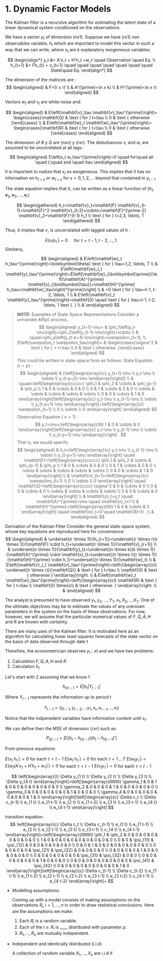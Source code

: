 # 1. Dynamic Factor Models

The Kalman filter is a recursive algorithm for estimating the latent state of a linear dynamical system conditioned on the observations.

We have a vector $y_t$ of dimension $(n x 1)$. Suppose we have $(r x 1)$ non observables variable, $h_t$ which are important to model this vector in such a way that we can write, where $x_t$ are $k$ explanatory exogeneous variables:

$$
\begin{align*}
y_t &= A'x_t + H'h_t +w_t  \quad Observation \quad Eq. \\
h_{t+1} &= Fh_{t} + v_{t+1}  \quad \quad \quad \quad \quad \quad \quad State\quad Eq.
\end{align*}
$$

The dimension of the matrices are :
$$
\begin{aligned}
& F=(r x r) \\
& A^{\prime}=(n x k) \\
& H^{\prime}=(n x r)
\end{aligned}
$$

Vectors $w_t$ and $v_t$ are white noise and:

$$
\begin{aligned}
& E\left(\mathbf{v}_\tau \mathbf{v}_\tau^{\prime}\right)= \begin{cases}\mathbf{Q} & \text { for } t=\tau \\
0 & \text { otherwise }\end{cases} \\
& E\left(\mathbf{w}_t \mathbf{w}_\tau^{\prime}\right)= \begin{cases}\mathbf{R} & \text { for } t=\tau \\
0 & \text { otherwise }\end{cases}
\end{aligned}
$$

The dimension of $R$ y $Q$ are $(n x n)$ y $(r x r)$. The disturbances
v, and w, are assumed to be uncorrelated at all lags:

$$
\begin{aligned}
E\left(v_t w_\tau^{\prime}\right)=0 \quad for\quad all \quad t,\quad and \quad \tau
\end{aligned}
$$

It is important to realize that $x_t$ es exogeneous. This implies that it has no information on $\mathrm{h}_{t+s}$ or $w_{t+s}$ for $\mathrm{s}=0,1,2, \ldots$ beyond that contained in $y_{t-1}$

The state equation implies that $h$, can be written as a linear function of $\left( h_1,  \mathbf{v}_2, \mathbf{v}_3, \ldots, \mathbf{v}_r\right)$


$$
\begin{gathered}
h_t=\mathbf{v}_t+\mathbf{F} \mathbf{v}_{t-1}+\mathbf{F}^2 \mathbf{v}_{t-2}+\cdots+\mathbf{F}^{\prime-2} \mathbf{v}_2+\mathbf{F}^{t-1} h_1 \\
\text { for } t=2,3, \ldots, T
\end{gathered}
$$

Thus, it implies that $v$, is uncorrelated with lagged values of $h$ :

$$
E\left(v_t h_\tau^{\prime}\right)=0 \quad \text { for } \tau=t-1, t-2, \ldots, 1 .
$$
Simitariy,

$$
\begin{aligned}
& E\left(\mathbf{w}_t h_\tau^{\prime}\right)=\boldsymbol{\theta} \text { for } \tau=1,2, \ldots, T \\
& E\left(\mathbf{w}_{,} \mathbf{y}_\tau^{\prime}\right)=E\left[\mathbf{w}_{\boldsymbol{\prime}}\left(\mathbf{A}^{\prime} \mathbf{x}_{\boldsymbol{\tau}}+\mathbf{H}^{\prime} h_\tau+\mathbf{w}_\tau\right)^{\prime}\right] \\
& =0 \text { for } \tau=t-1, t-2, \ldots, 1 \\
& E\left(\mathbf{v}_t \mathbf{y}_\tau^{\prime}\right)=\mathbf{0} \quad \text { for } \tau=t-1, t-2, \ldots, 1 \text {. } \\
&
\end{aligned}
$$




> **_NOTE:_**  Examples of State-Space Representations
> Consider a univariate $A R(p)$ process,
> $$
> \begin{aligned}
> y_{t+1}-\mu= & \phi_1\left(y_t-\mu\right)+\phi_2\left(y_{t-1}-\mu\right)+\cdots \\
> & \quad+\phi_p\left(y_{t-p+1}-\mu\right)+\varepsilon_{t+1}, \\
> E\left(\varepsilon_t \varepsilon_\tau\right)= & \begin{cases}\sigma^2 & \text { for } > t=\tau \\
> 0 & \text { otherwise. }\end{cases}
> \end{aligned}
> $$
> This could be written in state-space form as follows:
> State Equation $(r=p)$ :
> $$
> \begin{aligned}
& {\left[\begin{array}{c}
y_{t+1}-\mu \\
y_t-\mu \\
\vdots \\
y_{t-p+2}-\mu
\end{array}\right]} \\
& \quad=\left[\begin{array}{ccccc}
\phi_1 & \phi_2 & \cdots & \phi_{p-1} & \phi_p \\
1 & 0 & \cdots & 0 & 0 \\
0 & 1 & \cdots & 0 & 0 \\
\vdots & \vdots & \cdots & \vdots & \vdots \\
0 & 0 & \cdots & 1 & 0
\end{array}\right]\left[\begin{array}{c}
y_t-\mu \\
y_{t-1}-\mu \\
\vdots \\
y_{t-p+1}-\mu
\end{array}\right]+\left[\begin{array}{c}
\varepsilon_{t+1} \\
0 \\
\vdots \\
0
\end{array}\right]
\end{aligned}
$$
> Observation Equation ( $n=1)$ :
> $$
y_t=\mu+\left[\begin{array}{llll}
1 & 0 & \cdots & 0
\end{array}\right]\left[\begin{array}{c}
y_t-\mu \\
y_{t-1}-\mu \\
\vdots \\
y_{t-p+1}-\mu
\end{array}\right] .
$$
> That is, we would specify
> $$
\begin{aligned}
& h_t=\left[\begin{array}{c}
y_t-\mu \\
y_{t-1}-\mu \\
\vdots \\
y_{t-p+1}-\mu
\end{array}\right] \quad \mathbf{F}=\left[\begin{array}{ccccc}
\phi_1 & \phi_2 & \cdots & \phi_{p-1} & \phi_p \\
1 & 0 & \cdots & 0 & 0 \\
0 & 1 & \cdots & 0 & 0 \\
\vdots & \vdots & \cdots & \vdots & \vdots \\
0 & 0 & \cdots & 1 & 0
\end{array}\right] \\
& \mathbf{v}_{t+1}=\left[\begin{array}{c}
\varepsilon_{t+1} \\
0 \\
\vdots \\
0
\end{array}\right] \quad \mathbf{Q}=\left[\begin{array}{cccc}
\sigma^2 & 0 & \cdots & 0 \\
0 & 0 & \cdots & 0 \\
\vdots & \vdots & \cdots & \vdots \\
0 & 0 & \cdots & 0
\end{array}\right] \\
& \mathbf{y}_t=y_t \quad \mathbf{A}^{\prime}=\mu \quad \mathbf{x}_t=1 \\
& \mathbf{H}^{\prime}=\left[\begin{array}{llll}
1 & 0 & \cdots & 0
\end{array}\right] \quad \mathbf{w}_t=0 \quad \mathbf{R}=0 . \\
&
\end{aligned}
$$


Derivation of the Kalman Filter
Consider the general state-space system, whose key equations are reproduced here for convenience:
$$
\begin{aligned}
& \underset{(r \times 1)}{h_{r+1}}=\underset{(r \times r)(r \times 1)}{\mathbf{F} \cdot h_t}+\underset{(r \times 1)}{\mathbf{v}_{r+1}} \\
& \underset{(n \times 1)}{\mathbf{y}_t}=\underset{(n \times k)(k \times 1)}{\mathbf{A}^{\prime} \cdot \mathbf{x}_t}+\underset{(n \times r)(r \times 1)}{\mathbf{H}^{\prime} \cdot h_1}+\underset{(n \times 1)}{\mathbf{w}_t} \\
& E\left(\mathbf{v}_{,} \mathbf{v}_\tau^{\prime}\right)=\left\{\begin{array}{cl}
\underset{(r \times r)}{\mathbf{Q}} & \text { for } t=\tau \\
\mathbf{0} & \text { otherwise }
\end{array}\right. \\
& E\left(\mathbf{w}_t \mathbf{w}_\tau^{\prime}\right)=\left\{\begin{array}{cl}
\mathbf{R} & \text { for } t=\tau \\
\mathbf{0} \times(n) & \text { otherwise. }
\end{array}\right. \\
&
\end{aligned}
$$


The analyst is presumed to have observed $y_1, y_2, ... , Y_T, x_1, X_2, .. , X_T$. One of the ultimate objectives may be to estimate the values of any unknown
parameters in the system on the basis of these observations. For now, however,
we will assume that the particular numerical values of $F, Q, A, H$ and $R$ are known
with certainty. 

There are many uses of the Kalman filter. It is motivated here as an algorithm for calculating linear least squares forecasts of the state vector on the basis of data observed through date $t$

Therefore, the econometrician observes $y_t$
; $xt$ and we have two problems:
1) Calculation $F, Q, A, H$ and $R$
2) Calculation $h_t$

Let's start with 2 assuming that we know 1

$$
h_{t/t-1} = E[h_t|Y_{t-1}]
$$

Where $Y_{t-1}$ represents the information up to period t

$$
Y_{t-1} = (y_{t-1}, y_{t-2}, ...y_1 ,x_t, x_{t-1}, .. , x_1)
$$

Notice that the indpenedent variables have information content until $x_t$. 

We can define then the MSE of dimension $(rxr)$ such as:

$$
P_{t|t-1} = E[(h_t - h_{t|t-1})(h_t-h_{t|t-1})']
$$



From previous equations:

$E\left(v_t \mathrm{~h}_\tau^{\prime}\right)=0$ for each $\tau<t-1$
$E\left(w_t \mathrm{~h}_\tau^{\prime}\right)=0$ for each $\tau=1 \ldots . T$
$E\left(w_t y_\tau^{\prime}\right)=E\left(w_t\left(A^{\prime} x_\tau+H^{\prime} \mathrm{h}_\tau+w_\tau\right)^{\prime}\right)=0$ for each $\tau<t-1$
$E\left(v_t y_\tau^{\prime}\right)=0$ for each $\tau<t-1$





$$
\left[\begin{array}{l}
\Delta y_{1 t} \\
\Delta y_{2 t} \\
\Delta y_{3 t} \\
\Delta y_{4 t}
\end{array}\right]=\left[\begin{array}{llllllllll}
\gamma_1 & 0 & 1 & 0 & 0 & 0 & 0 & 0 & 0 & 0 \\
\gamma_2 & 0 & 0 & 0 & 1 & 0 & 0 & 0 & 0 & 0 \\
\gamma_3 & 0 & 0 & 0 & 0 & 0 & 1 & 0 & 0 & 0 \\
\gamma_4 & 0 & 0 & 0 & 0 & 0 & 0 & 0 & 1 & 0
\end{array}\right]\left[\begin{array}{c}
\Delta c_t \\
\Delta c_{t-1} \\
e_{1 t} \\
e_{1 t-1} \\
e_{2 t} \\
e_{1 t-2} \\
e_{3 t} \\
e_{3 t-1} \\
e_{4 t} \\
e_{4 t-1}
\end{array}\right]
$$


transition equation:
$$
\left[\begin{array}{c}
\Delta c_t \\
\Delta c_{t-1} \\
e_{1 t} \\
e_{1 t-1} \\
e_{2 t} \\
e_{2 t-1} \\
e_{3 t} \\
e_{3 t-1} \\
c_{4 t} \\
e_{4 t-1}
\end{array}\right]=\left[\begin{array}{llllllllll}
\phi_1 & \phi_2 & 0 & 0 & 0 & 0 & 0 & 0 & 0 & 0 \\
1 & 0 & 0 & 0 & 0 & 0 & 0 & 0 & 0 & 0 \\
0 & 0 & \psi_{11} & \psi_{12} & 0 & 0 & 0 & 0 & 0 & 0 \\
0 & 0 & 1 & 0 & 0 & 0 & 0 & 0 & 0 & 0 \\
0 & 0 & 0 & 0 & \psi_{21} & \psi_{22} & 0 & 0 & 0 & 0 \\
0 & 0 & 0 & 0 & 1 & 0 & 0 & 0 & 0 & 0 \\
0 & 0 & 0 & 0 & 0 & 0 & \psi_{31} & \psi_{32} & 0 & 0 \\
0 & 0 & 0 & 0 & 0 & 0 & 1 & 0 & 0 & 0 \\
0 & 0 & 0 & 0 & 0 & 0 & 0 & 0 & \psi_{41} & \psi_{42} \\
0 & 0 & 0 & 0 & 0 & 0 & 0 & 0 & 1 & 0
\end{array}\right]\left[\begin{array}{c}
\Delta c_{t-1} \\
\Delta c_{t-2} \\
e_{1 t-1} \\
e_{1 t-2} \\
e_{2 t-1} \\
e_{2 t-2} \\
e_{3 t-1} \\
e_{3 t-2} \\
c_{4 t-1} \\
e_{4 t-2}
\end{array}\right]+
$$


* Modelling assumptions:

  Coming up with a model consists of making assumptions on the observations $R_i, i = 1, . . . ,n$ in order to draw statistical conclusions. Here are the assumptions we make:

  1. Each $R_i$ is a random variable.
  2. Each of the r.v. $R_i$ is ____ distributed with parameter $p$.
  3. $R_1, ..., R_n$ are mutually independent.

* Independent and identically distributed (i.i.d)

  A collection of random variable $X_1, ...,X_n$ are i.i.d if 
